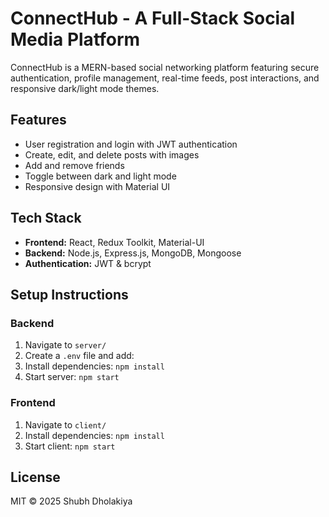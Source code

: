 # ConnectHub - A Full-Stack Social Media Platform

ConnectHub is a MERN-based social networking platform featuring secure authentication, profile management, real-time feeds, post interactions, and responsive dark/light mode themes.

## Features
- User registration and login with JWT authentication
- Create, edit, and delete posts with images
- Add and remove friends
- Toggle between dark and light mode
- Responsive design with Material UI

## Tech Stack
- **Frontend:** React, Redux Toolkit, Material-UI
- **Backend:** Node.js, Express.js, MongoDB, Mongoose
- **Authentication:** JWT & bcrypt

## Setup Instructions

### Backend
1. Navigate to `server/`
2. Create a `.env` file and add:
3. Install dependencies: `npm install`
4. Start server: `npm start`

### Frontend
1. Navigate to `client/`
2. Install dependencies: `npm install`
3. Start client: `npm start`

## License
MIT © 2025 Shubh Dholakiya
